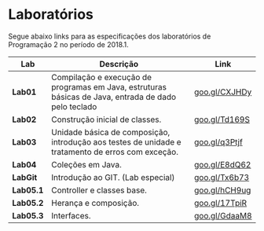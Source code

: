 
# Laboratórios

Segue abaixo links para as especificações dos laboratórios de Programação 2 no período de 2018.1.

Lab | Descrição | Link
--- | --------- | ----
**Lab01** | Compilação e execução de programas em Java, estruturas básicas de Java, entrada de dado pelo teclado | [goo.gl/CXJHDy](https://goo.gl/CXJHDy)
**Lab02** | Construção inicial de classes. | [goo.gl/Td169S](https://goo.gl/Td169S)
**Lab03** | Unidade básica de composição, introdução aos testes de unidade e tratamento de erros com exceção. | [goo.gl/q3Ptjf](https://goo.gl/q3Ptjf)
**Lab04** | Coleções em Java. | [goo.gl/E8dQ62](https://goo.gl/E8dQ62)
**LabGit** | Introdução ao GIT. (Lab especial) | [goo.gl/Tx6b73](https://goo.gl/Tx6b73)
**Lab05.1** | Controller e classes base. | [goo.gl/hCH9ug](https://goo.gl/hCH9ug)
**Lab05.2** | Herança e composição. | [goo.gl/17TpiR](https://goo.gl/17TpiR)
**Lab05.3** | Interfaces. | [goo.gl/GdaaM8](https://goo.gl/GdaaM8)
